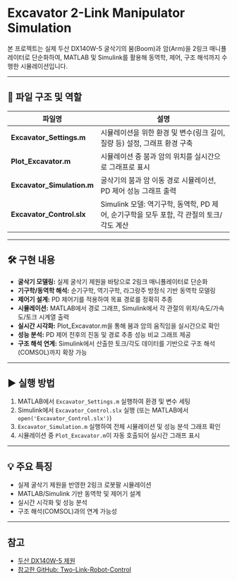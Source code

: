 # Excavator 2-Link Manipulator Simulation

본 프로젝트는 실제 두산 DX140W-5 굴삭기의 붐(Boom)과 암(Arm)을 2링크 매니퓰레이터로 단순화하여, MATLAB 및 Simulink를 활용해 동역학, 제어, 구조 해석까지 수행한 시뮬레이션입니다.

---

## 📁 파일 구조 및 역할

| 파일명                  | 설명                                                                                  |
|------------------------|--------------------------------------------------------------------------------------|
| **Excavator_Settings.m**    | 시뮬레이션을 위한 환경 및 변수(링크 길이, 질량 등) 설정, 그래프 환경 구축              |
| **Plot_Excavator.m**        | 시뮬레이션 중 붐과 암의 위치를 실시간으로 그래프로 표시                                |
| **Excavator_Simulation.m**  | 굴삭기의 붐과 암 이동 경로 시뮬레이션, PD 제어 성능 그래프 출력                        |
| **Excavator_Control.slx**   | Simulink 모델: 역기구학, 동역학, PD 제어, 순기구학을 모두 포함, 각 관절의 토크/각도 계산 |

---

## 🛠️ 구현 내용

- **굴삭기 모델링:** 실제 굴삭기 제원을 바탕으로 2링크 매니퓰레이터로 단순화
- **기구학/동역학 해석:** 순기구학, 역기구학, 라그랑주 방정식 기반 동역학 모델링
- **제어기 설계:** PD 제어기를 적용하여 목표 경로를 정확히 추종
- **시뮬레이션:** MATLAB에서 경로 그래프, Simulink에서 각 관절의 위치/속도/가속도/토크 시계열 출력
- **실시간 시각화:** Plot_Excavator.m을 통해 붐과 암의 움직임을 실시간으로 확인
- **성능 분석:** PD 제어 전후의 진동 및 경로 추종 성능 비교 그래프 제공
- **구조 해석 연계:** Simulink에서 산출한 토크/각도 데이터를 기반으로 구조 해석(COMSOL)까지 확장 가능

---

## ▶️ 실행 방법

1. MATLAB에서 `Excavator_Settings.m` 실행하여 환경 및 변수 세팅
2. Simulink에서 `Excavator_Control.slx` 실행 (또는 MATLAB에서 `open('Excavator_Control.slx')`)
3. `Excavator_Simulation.m` 실행하여 전체 시뮬레이션 및 성능 분석 그래프 확인
4. 시뮬레이션 중 `Plot_Excavator.m`이 자동 호출되어 실시간 그래프 표시

---

## 💡 주요 특징

- 실제 굴삭기 제원을 반영한 2링크 로봇팔 시뮬레이션
- MATLAB/Simulink 기반 동역학 및 제어기 설계
- 실시간 시각화 및 성능 분석
- 구조 해석(COMSOL)과의 연계 가능성

---

## 참고

- [두산 DX140W-5 제원](https://blog.naver.com/PostView.nhn?blogId=cetec16&logNo=221088986488)
- [참고한 GitHub: Two-Link-Robot-Control](https://github.com/AminPmi/Two-Link-Robot-Control)

